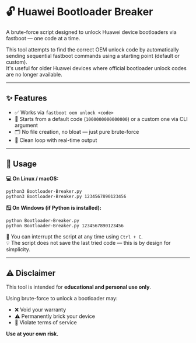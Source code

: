 # 🔓 Huawei Bootloader Breaker

A brute-force script designed to unlock Huawei device bootloaders via fastboot — one code at a time.

This tool attempts to find the correct OEM unlock code by automatically sending sequential fastboot commands using a starting point (default or custom).  
It's useful for older Huawei devices where official bootloader unlock codes are no longer available.

---

## ✨ Features

- ✅ Works via `fastboot oem unlock <code>`
- 🔁 Starts from a default code (`1000000000000000`) or a custom one via CLI argument
- 🗂️ No file creation, no bloat — just pure brute-force
- 💬 Clean loop with real-time output

---

## 🧪 Usage

**💻 On Linux / macOS:**
```
python3 Bootloader-Breaker.py
python3 Bootloader-Breaker.py 1234567890123456
```

**🪟 On Windows (if Python is installed):**
```
python Bootloader-Breaker.py
python Bootloader-Breaker.py 1234567890123456
```

🛑 You can interrupt the script at any time using `Ctrl + C`.  
💡 The script does not save the last tried code — this is by design for simplicity.

---

## ⚠️ Disclaimer

This tool is intended for **educational and personal use only**.

Using brute-force to unlock a bootloader may:

- ❌ Void your warranty
- ⚠️ Permanently brick your device
- 🚫 Violate terms of service

**Use at your own risk.**
